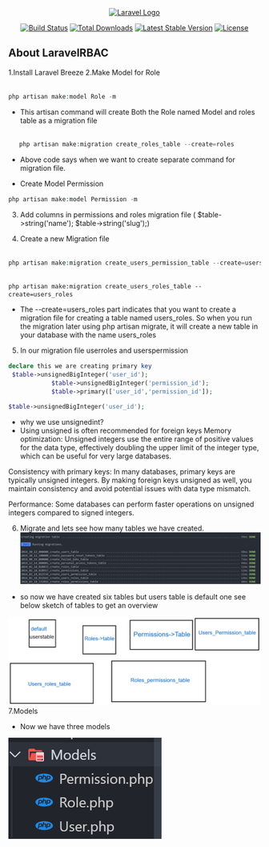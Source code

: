 <p align="center"><a href="https://laravel.com" target="_blank"><img src="https://raw.githubusercontent.com/laravel/art/master/logo-lockup/5%20SVG/2%20CMYK/1%20Full%20Color/laravel-logolockup-cmyk-red.svg" width="400" alt="Laravel Logo"></a></p>

<p align="center">
<a href="https://github.com/laravel/framework/actions"><img src="https://github.com/laravel/framework/workflows/tests/badge.svg" alt="Build Status"></a>
<a href="https://packagist.org/packages/laravel/framework"><img src="https://img.shields.io/packagist/dt/laravel/framework" alt="Total Downloads"></a>
<a href="https://packagist.org/packages/laravel/framework"><img src="https://img.shields.io/packagist/v/laravel/framework" alt="Latest Stable Version"></a>
<a href="https://packagist.org/packages/laravel/framework"><img src="https://img.shields.io/packagist/l/laravel/framework" alt="License"></a>
</p>

## About LaravelRBAC

1.Install Laravel Breeze
2.Make Model for Role

```php

php artisan make:model Role -m
```

-   This artisan command will create Both the Role named Model and roles table as a migration file

```php

   php artisan make:migration create_roles_table --create=roles


```

-   Above code says when we want to create separate command for migration file.

-   Create Model Permission

```php
php artisan make:model Permission -m
```

3. Add columns in permissions and roles migration file ( $table->string('name');
   $table->string('slug');)

4. Create a new Migration file

```php

php artisan make:migration create_users_permission_table --create=users_permissions


```

```

php artisan make:migration create_users_roles_table --create=users_roles
```

-   The --create=users_roles part indicates that you want to create a migration file for creating a table named users_roles. So when you run the migration later using php artisan migrate, it will create a new table in your database with the name users_roles

5. In our migration file userroles and userspermission

```php
declare this we are creating primary key
 $table->unsignedBigInteger('user_id');
            $table->unsignedBigInteger('permission_id');
            $table->primary(['user_id','permission_id']);

```

```php
$table->unsignedBigInteger('user_id');
```

-   why we use unsignedint?
-   Using unsigned is often recommended for foreign keys
    Memory optimization: Unsigned integers use the entire range of positive values for the data type, effectively doubling the upper limit of the integer type, which can be useful for very large databases.

Consistency with primary keys: In many databases, primary keys are typically unsigned integers. By making foreign keys unsigned as well, you maintain consistency and avoid potential issues with data type mismatch.

Performance: Some databases can perform faster operations on unsigned integers compared to signed integers.

6. Migrate and lets see how many tables we have created.
   ![My IMage](screenshot/migrationtable.png)

-   so now we have created six tables but users table is default one see below sketch of tables to get an overview

![Sketch of Tables](screenshot/migration.png)
7.Models

-   Now we have three models

![Models](screenshot/models.png)
